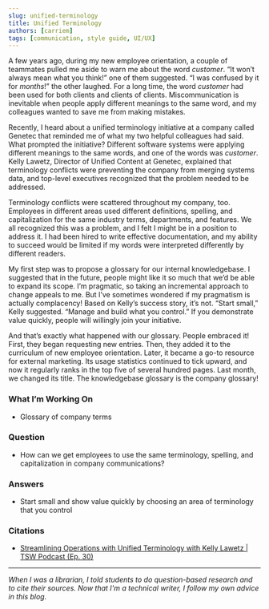 ```yaml
---
slug: unified-terminology
title: Unified Terminology
authors: [carriem]
tags: [communication, style guide, UI/UX]
---
```

A few years ago, during my new employee orientation, a couple of teammates pulled me aside to warn me about the word *customer*. “It won’t always mean what you think!” one of them suggested. “I was confused by it for *months*!” the other laughed. For a long time, the word *customer* had been used for both clients and clients of clients. Miscommunication is inevitable when people apply different meanings to the same word, and my colleagues wanted to save me from making mistakes.

Recently, I heard about a unified terminology initiative at a company called Genetec that reminded me of what my two helpful colleagues had said. What prompted the initiative? Different software systems were applying different meanings to the same words, and one of the words was *customer*. Kelly Lawetz, Director of Unified Content at Genetec, explained that terminology conflicts were preventing the company from merging systems data, and top-level executives recognized that the problem needed to be addressed.

Terminology conflicts were scattered throughout my company, too. Employees in different areas used different definitions, spelling, and capitalization for the same industry terms, departments, and features. We all recognized this was a problem, and I felt I might be in a position to address it. I had been hired to write effective documentation, and my ability to succeed would be limited if my words were interpreted differently by different readers.

My first step was to propose a glossary for our internal knowledgebase. I suggested that in the future, people might like it so much that we’d be able to expand its scope. I’m pragmatic, so taking an incremental approach to change appeals to me. But I’ve sometimes wondered if my pragmatism is actually complacency! Based on Kelly’s success story, it’s not. “Start small,” Kelly suggested. “Manage and build what you control.” If you demonstrate value quickly, people will willingly join your initiative.

And that’s exactly what happened with our glossary. People embraced it! First, they began requesting new entries. Then, they added it to the curriculum of new employee orientation. Later, it became a go-to resource for external marketing. Its usage statistics continued to tick upward, and now it regularly ranks in the top five of several hundred pages. Last month, we changed its title. The knowledgebase glossary is the company glossary!

### What I’m Working On

* Glossary of company terms

### Question

* How can we get employees to use the same terminology, spelling, and capitalization in company communications?

### Answers

* Start small and show value quickly by choosing an area of terminology that you control

### Citations

* [Streamlining Operations with Unified Terminology with Kelly Lawetz | TSW Podcast (Ep. 30)](https://www.youtube.com/watch?v=7WPEoJyK3DM)

___

*When I was a librarian, I told students to do question-based research and to cite their sources. Now that I'm a technical writer, I follow my own advice in this blog.*
